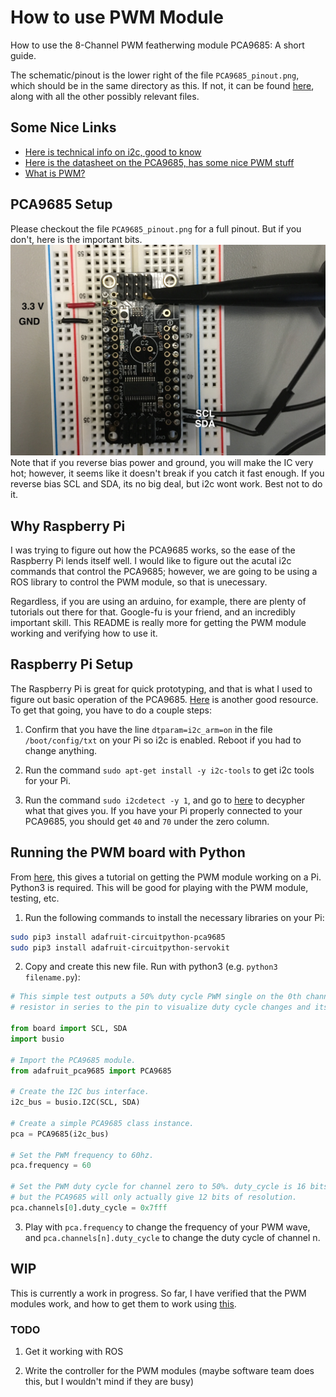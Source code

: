 # How to use PWM Module

How to use the 8-Channel PWM featherwing module PCA9685: A short guide.

The schematic/pinout is the lower right of the file `PCA9685_pinout.png`, which should be in the same directory as this. If not, it can be found [here](https://learn.adafruit.com/16-channel-pwm-servo-driver/downloads), along with all the other possibly relevant files.

## Some Nice Links

* [Here is technical info on i2c, good to know](https://i2c.info)
* [Here is the datasheet on the PCA9685, has some nice PWM stuff](https://github.com/kotachang/UBCSubbots/blob/master/PWM/PCA9685.pdf)
* [What is PWM?](https://en.wikipedia.org/wiki/Pulse-width_modulation)

## PCA9685 Setup

Please checkout the file `PCA9685_pinout.png` for a full pinout. But if you don't, here is the important bits.
![work_plz](images/pinout_irl.JPG)
Note that if you reverse bias power and ground, you will make the IC very hot; however, it seems like it doesn't break if you catch it fast enough. If you reverse bias SCL and SDA, its no big deal, but i2c wont work. Best not to do it.

## Why Raspberry Pi

I was trying to figure out how the PCA9685 works, so the ease of the Raspberry Pi lends itself well. I would like to figure out the acutal i2c commands that control the PCA9685; however, we are going to be using a ROS library to control the PWM module, so that is unecessary.

Regardless, if you are using an arduino, for example, there are plenty of tutorials out there for that. Google-fu is your friend, and an incredibly important skill. This README is really more for getting the PWM module working and verifying how to use it.

## Raspberry Pi Setup

The Raspberry Pi is great for quick prototyping, and that is what I used to figure out basic operation of the PCA9685. [Here](https://pinout.xyz/pinout/i2c) is another good resource. To get that going, you have to do a couple steps:

1. Confirm that you have the line `dtparam=i2c_arm=on` in the file `/boot/config/txt` on your Pi so i2c is enabled. Reboot if you had to change anything.

2. Run the command `sudo apt-get install -y i2c-tools` to get i2c tools for your Pi.

3. Run the command `sudo i2cdetect -y 1`, and go to [here](https://man.cx/i2cdetect) to decypher what that gives you. If you have your Pi properly connected to your PCA9685, you should get `40` and `70` under the zero column.

## Running the PWM board with Python

From [here](https://learn.adafruit.com/16-channel-pwm-servo-driver?view=all), this gives a tutorial on getting the PWM module working on a Pi. Python3 is required. This will be good for playing with the PWM module, testing, etc.

1. Run the following commands to install the necessary libraries on your Pi:

```sh
sudo pip3 install adafruit-circuitpython-pca9685
sudo pip3 install adafruit-circuitpython-servokit
```

2. Copy and create this new file. Run with python3 (e.g. `python3 filename.py`):

```python
# This simple test outputs a 50% duty cycle PWM single on the 0th channel. Connect an LED and
# resistor in series to the pin to visualize duty cycle changes and its impact on brightness.

from board import SCL, SDA
import busio

# Import the PCA9685 module.
from adafruit_pca9685 import PCA9685

# Create the I2C bus interface.
i2c_bus = busio.I2C(SCL, SDA)

# Create a simple PCA9685 class instance.
pca = PCA9685(i2c_bus)

# Set the PWM frequency to 60hz.
pca.frequency = 60

# Set the PWM duty cycle for channel zero to 50%. duty_cycle is 16 bits to match other PWM objects
# but the PCA9685 will only actually give 12 bits of resolution.
pca.channels[0].duty_cycle = 0x7fff
```

3. Play with `pca.frequency` to change the frequency of your PWM wave, and `pca.channels[n].duty_cycle` to change the duty cycle of channel n.

## WIP

This is currently a work in progress. So far, I have verified that the PWM modules work, and how to get them to work using [this](https://learn.adafruit.com/16-channel-pwm-servo-driver?view=all).

### TODO

1. Get it working with ROS

2. Write the controller for the PWM modules (maybe software team does this, but I wouldn't mind if they are busy)
